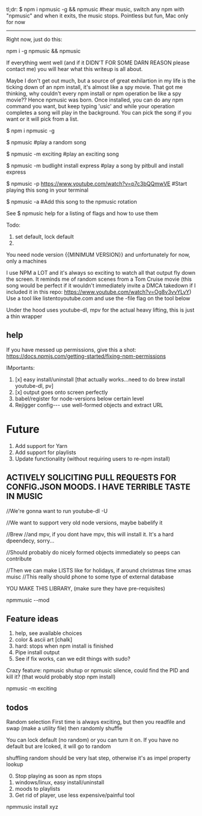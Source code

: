 tl;dr: $ npm i npmusic -g && npmusic #hear music, switch any npm with "npmusic" and when it exits, the music stops. Pointless but fun, Mac only for now

------------

Right now, just do this:

npm i -g npmusic && npmusic

If everything went well (and if it DIDN'T FOR SOME DARN REASON please contact me) you will hear what this writeup is all about.

Maybe I don't get out much, but a source of great exhilartion in my life is the ticking down of an npm install, it's almost like a spy movie. That got me thinking, why couldn't every npm install or npm operation be like a spy movie?? Hence npmusic was born. Once installed, you can do any npm command you want, but keep typing 'usic' and while your operation completes a song will play in the background. You can pick the song if you want or it will pick from a list.

$ npm i npmusic -g

$ npmusic #play a random song

$ npmusic -m exciting #play an exciting song

$ npmusic -m budlight install express #play a song by pitbull and install express

$ npmusic -p https://www.youtube.com/watch?v=p7c3bQQmwVE #Start playing this song in your terminal

$ npmusic -a #Add this song to the npmusic rotation


See $ npmusic help for a listing of flags and how to use them

Todo:
1. set default, lock default
2.



You need node version {{MINIMUM VERSION}} and unfortunately for now, only a machines



I use NPM a LOT and it's always so exciting to watch all that output fly down the screen. It reminds me of random scenes from a Tom Cruise movie (this song would be perfect if it wouldn't immediately invite a DMCA takedown if I included it in this repo: https://www.youtube.com/watch?v=Og8v3vvYLvY) Use a tool like listentoyoutube.com and use the -file flag on the tool below


Under the hood uses youtube-dl, mpv for the actual heavy lifting, this is just a thin wrapper


## help
If you have messed up permissions, give this a shot: https://docs.npmjs.com/getting-started/fixing-npm-permissions



IMportants:

1. [x] easy install/uninstall [that actually works...need to do brew install youtube-dl, pv]
2. [x] output goes onto screen perfectly
3. babel/register for node-versions below certain level
4. Rejigger config--- use well-formed objects and extract URL


# Future
1. Add support for Yarn
2. Add support for playlists
3. Update functionality (without requiring users to re-npm install)



## ACTIVELY SOLICITING PULL REQUESTS FOR CONFIG.JSON MOODS. I HAVE TERRIBLE TASTE IN MUSIC


//We're gonna want to run youtube-dl -U

//We want to support very old node versions, maybe babelify it


//Brew
//and mpv, if you dont have mpv, this will install it. It's a hard dpeendecy, sorry...

//Should probably do nicely formed objects immediately so peeps can contribute

//Then we can make LISTS like for holidays, if around christmas time xmas muisc
//This really should phone to some type of external database

YOU MAKE THIS LIBRARY, (make sure they have pre-requisites)

npmmusic --mod



## Feature ideas

1. help, see available choices
2. color & ascii art [chalk]
3. hard: stops when npm install is finished
4. Pipe install output
5. See if fix works, can we edit things with sudo?




Crazy feature: npmusic shutup or npmusic silence, could find the PID and kill it? (that would probably stop npm install)

npmusic -m exciting

## todos
Random selection
First time is always exciting, but then you readfile and swap (make a utility file) then randomly shuffle

You can lock default (no random) or you can turn it on. If you have no default but are lcoked, it will go to random

shuffling random should be very lsat step, otherwise it's as impel property lookup


0. Stop playing as soon as npm stops
1. windows/linux, easy install/uninstall
2. moods to playlists
3. Get rid of player, use less expensive/painful tool

npmmusic install xyz
